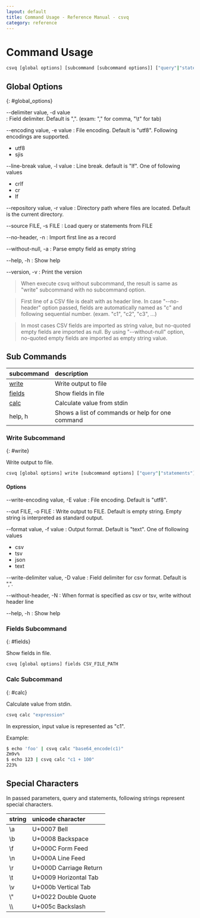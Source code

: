 ```yaml
---
layout: default
title: Command Usage - Reference Manual - csvq
category: reference
---
```


# Command Usage

```bash
csvq [global options] [subcommand [subcommand options]] ["query"|"statements"]
```

## Global Options
{: #global_options}

--delimiter value, -d value    
: Field delimiter. Default is ",". (exam: "," for comma, "\t" for tab)

--encoding value, -e value
: File encoding. Default is "utf8". Following encodings are supported.
* utf8
* sjis

--line-break value, -l value
: Line break. default is "lf". One of following values
* crlf
* cr
* lf

--repository value, -r value
: Directory path where files are located. Default is the current directory.

--source FILE, -s FILE
: Load query or statements from FILE

--no-header, -n
: Import first line as a record

--without-null, -a
: Parse empty field as empty string

--help, -h
: Show help

--version, -v
: Print the version

> When execute csvq without subcommand, the result is same as "write" subcommand with no subcommand option.

> First line of a CSV file is dealt with as header line. In case "--no-header" option passed, 
> fields are automatically named as "c" and following sequential number. (exam. "c1", "c2", "c3", ...)

> In most cases CSV fields are imported as string value, but no-quoted empty fields are imported as null.
> By using "--without-null" option, no-quoted empty fields are imported as empty string value.

## Sub Commands

| subcommand | description |
|:-|:-|
| [write](#write)   | Write output to file |
| [fields](#fields) | Show fields in file |
| [calc](#calc)     | Calculate value from stdin |
| help, h           | Shows a list of commands or help for one command |

### Write Subcommand
{: #write}

Write output to file.
```bash
csvq [global options] write [subcommand options] ["query"|"statements"]
```

#### Options

--write-encoding value, -E value
: File encoding. Default is "utf8".

--out FILE, -o FILE
: Write output to FILE. Default is empty string. Empty string is interpreted as standard output.

--format value, -f value
: Output format. Default is "text". One of flollowing values
* csv
* tsv
* json
* text

--write-delimiter value, -D value
: Field delimiter for csv format. Default is ",".

--without-header, -N
: When format is specified as csv or tsv, write without header line

--help, -h
: Show help

### Fields Subcommand
{: #fields}

Show fields in file.
```bash
csvq [global options] fields CSV_FILE_PATH
```

### Calc Subcommand
{: #calc}

Calculate value from stdin.
```bash
csvq calc "expression"
```

In expression, input value is represented as "c1".

Example:
```bash
$ echo 'foo' | csvq calc "base64_encode(c1)"
Zm9v%
$ echo 123 | csvq calc "c1 + 100"
223%
```

## Special Characters
In passed parameters, query and statements, following strings represent special characters.  

| string | unicode character |
| :- | :- |
| \a   | U+0007 Bell |
| \b   | U+0008 Backspace |
| \f   | U+000C Form Feed |
| \n   | U+000A Line Feed |
| \r   | U+000D Carriage Return |
| \t   | U+0009 Horizontal Tab |
| \v   | U+000b Vertical Tab |
| \\"  | U+0022 Double Quote |
| \\\\ | U+005c Backslash |

